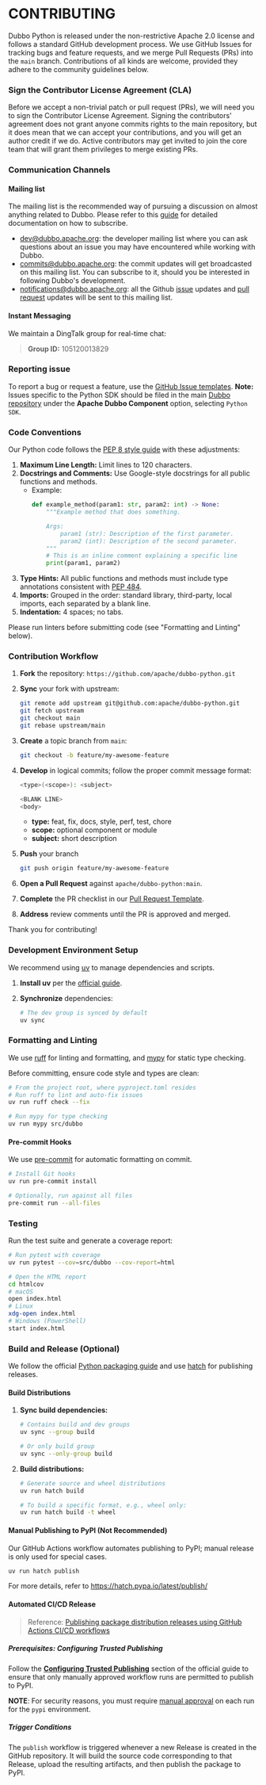 # CONTRIBUTING

Dubbo Python is released under the non-restrictive Apache 2.0 license and follows a standard GitHub development process. We use GitHub Issues for tracking bugs and feature requests, and we merge Pull Requests (PRs) into the `main` branch. Contributions of all kinds are welcome, provided they adhere to the community guidelines below.



### Sign the Contributor License Agreement (CLA)

Before we accept a non-trivial patch or pull request (PRs), we will need you to sign the Contributor License Agreement. Signing the contributors' agreement does not grant anyone commits rights to the main repository, but it does mean that we can accept your contributions, and you will get an author credit if we do. Active contributors may get invited to join the core team that will grant them privileges to merge existing PRs.



### Communication Channels

#### Mailing list

The mailing list is the recommended way of pursuing a discussion on almost anything related to Dubbo. Please refer to this [guide](https://github.com/apache/dubbo/wiki/Mailing-list-subscription-guide) for detailed documentation on how to subscribe.

- [dev@dubbo.apache.org](mailto:dev-subscribe@dubbo.apache.org): the developer mailing list where you can ask questions about an issue you may have encountered while working with Dubbo.
- [commits@dubbo.apache.org](mailto:commits-subscribe@dubbo.apache.org): the commit updates will get broadcasted on this mailing list. You can subscribe to it, should you be interested in following Dubbo's development.
- [notifications@dubbo.apache.org](mailto:notifications-subscribe@dubbo.apache.org): all the Github [issue](https://github.com/apache/dubbo/issues) updates and [pull request](https://github.com/apache/dubbo/pulls) updates will be sent to this mailing list.

#### Instant Messaging

We maintain a DingTalk group for real-time chat:

> **Group ID:** 105120013829



### Reporting issue

To report a bug or request a feature, use the [GitHub Issue templates](https://github.com/apache/dubbo/issues/new/choose).
**Note:** Issues specific to the Python SDK should be filed in the main [Dubbo repository](https://github.com/apache/dubbo/issues) under the **Apache Dubbo Component** option, selecting `Python SDK`.



### Code Conventions

Our Python code follows the [PEP 8 style guide](https://peps.python.org/pep-0008/) with these adjustments:

1. **Maximum Line Length:** Limit lines to 120 characters.
2. **Docstrings and Comments:** Use Google-style docstrings for all public functions and methods.
   - Example:
     ```python
     def example_method(param1: str, param2: int) -> None:
         """Example method that does something.

         Args:
             param1 (str): Description of the first parameter.
             param2 (int): Description of the second parameter.
         """
         # This is an inline comment explaining a specific line
         print(param1, param2)
     ```
3. **Type Hints:** All public functions and methods must include type annotations consistent with [PEP 484](https://peps.python.org/pep-0484/).
4. **Imports:** Grouped in the order: standard library, third-party, local imports, each separated by a blank line.
5. **Indentation:** 4 spaces; no tabs.

Please run linters before submitting code (see "Formatting and Linting" below).



### Contribution Workflow

1. **Fork** the repository: `https://github.com/apache/dubbo-python.git`

2. **Sync** your fork with upstream:

   ```sh
   git remote add upstream git@github.com:apache/dubbo-python.git
   git fetch upstream
   git checkout main
   git rebase upstream/main
   ```

3. **Create** a topic branch from `main`:

   ```sh
   git checkout -b feature/my-awesome-feature
   ```

4. **Develop** in logical commits; follow the proper commit message format:

   ```sh
   <type>(<scope>): <subject>

   <BLANK LINE>
   <body>
   ```

   - **type:** feat, fix, docs, style, perf, test, chore
   - **scope:** optional component or module
   - **subject:** short description

5. **Push** your branch

   ```sh
   git push origin feature/my-awesome-feature
   ```

6. **Open a Pull Request** against `apache/dubbo-python:main`.

7. **Complete** the PR checklist in our [Pull Request Template](https://github.com/apache/dubbo-python/blob/main/.github/PULL_REQUEST_TEMPLATE.md).

8. **Address** review comments until the PR is approved and merged.

Thank you for contributing!



### Development Environment Setup

We recommend using [uv](https://github.com/astral-sh/uv) to manage dependencies and scripts.

1. **Install uv** per the [official guide](https://docs.astral.sh/uv/getting-started/installation/).

2. **Synchronize** dependencies:

   ```sh
   # The dev group is synced by default
   uv sync
   ```



### Formatting and Linting

We use [ruff](https://github.com/astral-sh/ruff) for linting and formatting, and [mypy](https://github.com/python/mypy) for static type checking.

Before committing, ensure code style and types are clean:

```sh
# From the project root, where pyproject.toml resides
# Run ruff to lint and auto-fix issues
uv run ruff check --fix

# Run mypy for type checking
uv run mypy src/dubbo
```

#### Pre-commit Hooks

We use [pre-commit](https://pre-commit.com) for automatic formatting on commit.

```sh
# Install Git hooks
uv run pre-commit install

# Optionally, run against all files
pre-commit run --all-files
```



### Testing

Run the test suite and generate a coverage report:

```sh
# Run pytest with coverage
uv run pytest --cov=src/dubbo --cov-report=html

# Open the HTML report
cd htmlcov
# macOS
open index.html
# Linux
xdg-open index.html
# Windows (PowerShell)
start index.html
```



### Build and Release (Optional)

We follow the official [Python packaging guide](https://packaging.python.org/en/latest/) and use [hatch](https://hatch.pypa.io/latest/publish/) for publishing releases.



#### Build Distributions

1. **Sync build dependencies:**

   ```sh
   # Contains build and dev groups
   uv sync --group build

   # Or only build group
   uv sync --only-group build
   ```

2. **Build distributions:**

   ```sh
   # Generate source and wheel distributions
   uv run hatch build

   # To build a specific format, e.g., wheel only:
   uv run hatch build -t wheel
   ```




#### Manual Publishing to PyPI (Not Recommended)

Our GitHub Actions workflow automates publishing to PyPI; manual release is only used for special cases.

```sh
uv run hatch publish
```

For more details, refer to https://hatch.pypa.io/latest/publish/



#### Automated CI/CD Release

> Reference: [Publishing package distribution releases using GitHub Actions CI/CD workflows](https://packaging.python.org/en/latest/guides/publishing-package-distribution-releases-using-github-actions-ci-cd-workflows/)

##### Prerequisites: Configuring Trusted Publishing

Follow the **[Configuring Trusted Publishing](https://packaging.python.org/en/latest/guides/publishing-package-distribution-releases-using-github-actions-ci-cd-workflows/#configuring-trusted-publishing)** section of the official guide to ensure that only manually approved workflow runs are permitted to publish to PyPI.

**NOTE**: For security reasons, you must require [manual approval](https://docs.github.com/en/actions/deployment/targeting-different-environments/using-environments-for-deployment#deployment-protection-rules) on each run for the `pypi` environment.

##### Trigger Conditions

The `publish` workflow is triggered whenever a new Release is created in the GitHub repository. It will build the source code corresponding to that Release, upload the resulting artifacts, and then publish the package to PyPI.
